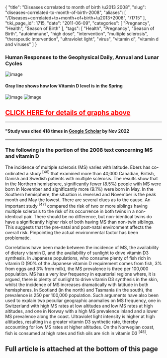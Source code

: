 {
    "title": "Diseases correlated to month of birth \u2013 2008",
    "slug": "diseases-correlated-to-month-of-birth-2008",
    "aliases": [
        "/Diseases+correlated+to+month+of+birth+\u2013+2008",
        "/1715"
    ],
    "tiki_page_id": 1715,
    "date": "2011-06-09",
    "categories": [
        "Pregnancy",
        "Health",
        "Season of Birth"
    ],
    "tags": [
        "Health",
        "Pregnancy",
        "Season of Birth",
        "autoimmune",
        "high dose",
        "intervention",
        "multiple sclerosis",
        "therapeutic intervention",
        "ultraviolet light",
        "virus",
        "vitamin d",
        "vitamin d and viruses"
    ]
}


### Human Responses to  the  Geophysical  Daily, Annual and Lunar Cycles

<img src="/attachments/d3.mock.jpg" alt="image"> 

#### Gray line shows how low Vitamin D level is in the Spring

<img src="/attachments/d3.mock.jpg" alt="image">

<img src="/attachments/d3.mock.jpg" alt="image">

## <a href="/posts/click-here-for-details-of-graphs-above" style="color: red; text-decoration: underline;" title="This link has an unknown page_id: 868">CLICK HERE for details of graphs above</a>

---

#### "Study was cited 418 times in [Google Scholar](https://scholar.google.com/scholar?cites=17259065163665631985&as_sdt=5,48&sciodt=0,48&hl=en) by Nov 2022

---

### The following is the portion of the 2008 text concerning MS and vitamin D

The  incidence of multiple sclerosis (MS) varies with  latitude. Ebers has co-ordinated a study <sup>[46]</sup>  that examined more than 40,000 Canadian, British, Danish and Swedish patients with  multiple sclerosis.  The  results  show that in the  Northern hemisphere,  significantly fewer (8.5%)  people with   MS  were born in  November and  significantly more (9.1%)   were  born  in  May.   In  the   Southern hemisphere, the  situation is  reversed and November is  the  peak month  and May  the  lowest. There are  several clues as to  the cause. An important study <sup>[47]</sup>  compared the  risk  of  two or  more siblings having multiple sclerosis to  the  risk  of its occurrence  in  both  twins in  a  non-identical pair.   There should  be  no    difference,  but    non-identical twins  do have   a   significantly  higher  risk    of   both   having   MS than  non-twin siblings. This   suggests  that the   pre-natal and post-natal environment affects the   overall risk. Pinpointing  the    actual  environmental factor  has  been problematic.

Correlations have been made between the  incidence  of MS, the  availability of dietary vitamin D, and the  availability of   sunlight  to   drive   vitamin  D3  synthesis.  In  Japanese populations, who  consume plenty of fish  rich  in vitamin  D (90%  of  the  Japanese  vitamin D requirement comes from fish,  3%  from  eggs and 3%  from  milk), the  MS prevalence is three per 100,000 population. MS has a very low frequency in equatorial regions where, it is argued, there is plenty of sunlight to drive  vitamin D3 synthesis in the  skin,  whilst  the incidence  of  MS  increases  dramatically with   latitude  in both hemispheres. In Scotland (in the  north) and Tasmania (in the  south), the  prevalence is 250 per  100,000 population. Such  arguments  have  also  been  used  to   explain  two peculiar geographic  anomalies on  MS  frequency,  one  in Switzerland with  high  MS rates at low altitudes and low MS rates at high  altitudes, and one in Norway with  a high  MS prevalence inland and a lower   MS  prevalence along the coast. Ultraviolet light intensity is higher at high altitudes, resulting in a greater vitamin D3  synthetic rate, thereby accounting for low MS rates at higher altitudes. On the  Norwegian  coast, fish  is consumed at high  rates and fish  oils  are rich in vitamin D3 <sup>[48]</sup>.

## Full article is attached at the bottom of this page